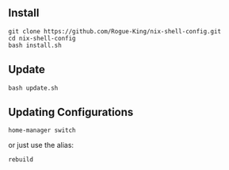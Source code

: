## Install

```
git clone https://github.com/Rogue-King/nix-shell-config.git
cd nix-shell-config
bash install.sh
```
## Update

```
bash update.sh
```

## Updating Configurations

```home-manager switch```

or just use the alias:

```rebuild```
